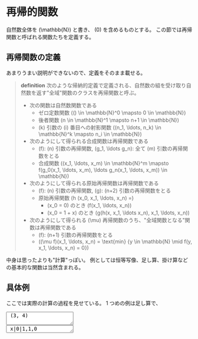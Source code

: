 # 再帰的関数
自然数全体を \(\mathbb{N}\) と書き、 \(0\) を含めるものとする。
この節では再帰関数と呼ばれる関数たちを定義する。

## 再帰関数の定義

あまりうまい説明ができないので、定義をそのまま載せる。

> **definition**
> 次のような帰納的定義で定義される、自然数の組を受け取り自然数を返す"全域"関数のクラスを再帰関数と呼ぶ。
> - 次の関数は自然数関数である
>   - ゼロ定数関数 \(() \in \mathbb{N}^0 \mapsto 0 \in \mathbb{N}\)
>   - 後者関数 \(n \in \mathbb{N}^1 \mapsto n+1 \in \mathbb{N}\)
>   - \(k\) 引数の \(i\) 番目への射影関数 \((n_1, \ldots, n_k) \in \mathbb{N}^k \mapsto n_i \in \mathbb{N}\)
> - 次のようにして得られる合成関数は再帰関数である
>   - \(f\): \(n\) 引数の再帰関数, \(g_1, \ldots g_n\): 全て \(m\) 引数の再帰関数をとる
>   - 合成関数 \((x_1, \ldots, x_m) \in \mathbb{N}^m \mapsto f(g_0(x_1, \ldots, x_m), \ldots g_n(x_1, \ldots, x_m)) \in \mathbb{N}\)
> - 次のようにして得られる原始再帰関数は再帰関数である
>   - \(f\): \(n\) 引数の再帰関数, \(g\): \(n+2\) 引数の再帰関数をとる
>   - 原始再帰関数 \(h (x_0, x_1, \ldots, x_n) =\)
>       - \(x_0 = 0\) のとき \(f(x_1, \ldots, x_n)\)
>       - \(x_0 = 1 + x\) のとき \(g(h(x, x_1, \ldots x_n), x_1, \ldots, x_n)\)
> - 次のようにして得られる \(\mu\) 再帰関数のうち、"全域関数となる"関数は再帰関数である
>   - \(f\): \(n+1\) 引数の再帰関数をとる
>   - \((\mu f)(x_1, \ldots, x_n) = \text{min} \{y \in \mathbb{N} \mid f(y, x_1, \ldots, x_n) = 0\}\)

中身は思ったよりも"計算"っぽい。
例としては恒等写像、足し算、掛け算などの基本的な関数は当然含まれる。

## 具体例
ここでは実際の計算の過程を見せている。
1 つめの例は足し算で、

<script type="module">
    import { load, RecursiveFunctionViewModel } from "../assets/generated/recursive_function/recursive_function_glue.js";
    import { TextAreaSource, TextDefinedSource, UserControls } from "../assets/utils.js";
    await load();

    let code_input1 = new TextDefinedSource("let zf = PROJ[1,0]. let sf = COMP[SUCC: (PROJ[3,0])]. let add = PRIM[z: zf s: sf]. add");
    let tuple_input1 = new TextAreaSource("user_defined1");
    let control1 = new UserControls("control1");

    let view1 = new TuringMachineViewModel(code_input1, tuple_input1, control1, "view1");

    let res = await fetch("../assets/component/models_of_computation/Turing_machine_sorting_01.txt");
    let txt = await res.text();

    let code_input2 = new TextDefinedSource(txt);
    let tape_input2 = new TextAreaSource("user_defined");
    let control2 = new UserControls("control2");

    let view2 = new TuringMachineViewModel(code_input2, tape_input2, control2, "view2");
</script>

<div id="machine1">
    <div id="control1"></div>
    <textarea id="user_defined1"> (3, 4) </textarea>
    <div id="view1">
    </div>
</div>

<div id="machine2">
    <div id="control2"></div>
    <textarea id="user_defined" rows="1" cols="20"> x|0|1,1,0 </textarea>
    <div id="view2">
    </div>
</div>
